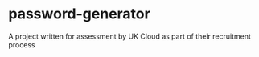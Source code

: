 # password-generator
A project written for assessment by UK Cloud as part of their recruitment process
